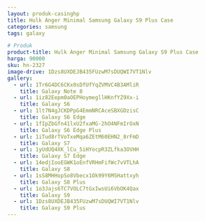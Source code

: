 ```yaml
---
layout: produk-casinghp
title: Hulk Anger Minimal Samsung Galaxy S9 Plus Case
categories: samsung
tags: galaxy

# Produk
product-title: Hulk Anger Minimal Samsung Galaxy S9 Plus Case
harga: 90000
sku: hn-2327
image-drive: 1Dzs8UXDEJB435FUzwM7sDUQWI7VT1Nlv
gallery:
  - url: 1Tr6G4DC6CKx0sDfUfYqZVMVC4B3AMliR
    title: Galaxy Note 8
  - url: 1iz82Eepm0aOEPHoymegllHKnfYZ9Xx-i
    title: Galaxy S6
  - url: 1lt7N4gJCKDPpG4EmmNRCAceSBXGDzisC
    title: Galaxy S6 Edge
  - url: 1fIpZbGfn41lxU2fxaMG-2hO4NFmIrOxN
    title: Galaxy S6 Edge Plus
  - url: 1iTud8rTVoTxeMqa6ZEtM60EHN2_8rFmD
    title: Galaxy S7
  - url: 1yUdUQ4XK_lCu_5iHYocpR3ZLfka3OVHH
    title: Galaxy S7 Edge
  - url: 14edjIooEGWK1oEnfVRHmFifWc7vVTLhA
    title: Galaxy S8
  - url: 1sS8MHHopSo8Vbecx1Ok99Y6MSHattxyh
    title: Galaxy S8 Plus
  - url: 1o3Jajs6TC7VOLC7tGxIwsUi6VbOK4Qax
    title: Galaxy S9
  - url: 1Dzs8UXDEJB435FUzwM7sDUQWI7VT1Nlv
    title: Galaxy S9 Plus
---
```

